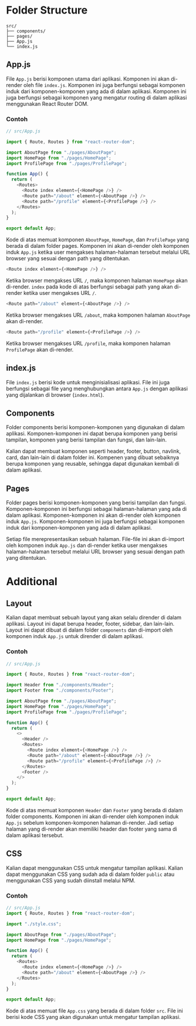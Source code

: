 # Folder Structure

```
src/
├── components/
├── pages/
├── App.js
└── index.js
```

## App.js

File `App.js` berisi komponen utama dari aplikasi. Komponen ini akan di-render oleh file `index.js`. Komponen ini juga berfungsi sebagai komponen induk dari komponen-komponen yang ada di dalam aplikasi. Komponen ini juga berfungsi sebagai komponen yang mengatur routing di dalam aplikasi menggunakan React Router DOM.

### Contoh

```js
// src/App.js

import { Route, Routes } from "react-router-dom";

import AboutPage from "./pages/AboutPage";
import HomePage from "./pages/HomePage";
import ProfilePage from "./pages/ProfilePage";

function App() {
  return (
    <Routes>
      <Route index element={<HomePage />} />
      <Route path="/about" element={<AboutPage />} />
      <Route path="/profile" element={<ProfilePage />} />
    </Routes>
  );
}

export default App;
```

Kode di atas memuat komponen `AboutPage`, `HomePage`, dan `ProfilePage` yang berada di dalam folder pages. Komponen ini akan di-render oleh komponen induk `App.js` ketika user mengakses halaman-halaman tersebut melalui URL browser yang sesuai dengan path yang ditentukan.

```js
<Route index element={<HomePage />} />
```

Ketika browser mengakses URL `/`, maka komponen halaman `HomePage` akan di-render. `index` pada kode di atas berfungsi sebagai path yang akan di-render ketika user mengakses URL `/`.

```js
<Route path="/about" element={<AboutPage />} />
```

Ketika browser mengakses URL `/about`, maka komponen halaman `AboutPage` akan di-render.

```js
<Route path="/profile" element={<ProfilePage />} />
```

Ketika browser mengakses URL `/profile`, maka komponen halaman `ProfilePage` akan di-render.

## index.js

File `index.js` berisi kode untuk menginisialisasi aplikasi. File ini juga berfungsi sebagai file yang menghubungkan antara `App.js` dengan aplikasi yang dijalankan di browser (`index.html`).

## Components

Folder components berisi komponen-komponen yang digunakan di dalam aplikasi. Komponen-komponen ini dapat berupa komponen yang berisi tampilan, komponen yang berisi tampilan dan fungsi, dan lain-lain.

Kalian dapat membuat komponen seperti header, footer, button, navlink, card, dan lain-lain di dalam folder ini. Kompenen yang dibuat sebaiknya berupa komponen yang reusable, sehingga dapat digunakan kembali di dalam aplikasi.

## Pages

Folder pages berisi komponen-komponen yang berisi tampilan dan fungsi. Komponen-komponen ini berfungsi sebagai halaman-halaman yang ada di dalam aplikasi. Komponen-komponen ini akan di-render oleh komponen induk `App.js`. Komponen-komponen ini juga berfungsi sebagai komponen induk dari komponen-komponen yang ada di dalam aplikasi.

Setiap file merepresentasikan sebuah halaman. File-file ini akan di-import oleh komponen induk `App.js` dan di-render ketika user mengakses halaman-halaman tersebut melalui URL browser yang sesuai dengan path yang ditentukan.

# Additional

## Layout

Kalian dapat membuat sebuah layout yang akan selalu dirender di dalam aplikasi. Layout ini dapat berupa header, footer, sidebar, dan lain-lain. Layout ini dapat dibuat di dalam folder `components` dan di-import oleh komponen induk `App.js` untuk dirender di dalam aplikasi.

### Contoh

```js
// src/App.js

import { Route, Routes } from "react-router-dom";

import Header from "./components/Header";
import Footer from "./components/Footer";

import AboutPage from "./pages/AboutPage";
import HomePage from "./pages/HomePage";
import ProfilePage from "./pages/ProfilePage";

function App() {
  return (
    <>
      <Header />
      <Routes>
        <Route index element={<HomePage />} />
        <Route path="/about" element={<AboutPage />} />
        <Route path="/profile" element={<ProfilePage />} />
      </Routes>
      <Footer />
    </>
  );
}

export default App;
```

Kode di atas memuat komponen `Header` dan `Footer` yang berada di dalam folder components. Komponen ini akan di-render oleh komponen induk `App.js` sebelum komponen-komponen halaman di-render. Jadi setiap halaman yang di-render akan memiliki header dan footer yang sama di dalam aplikasi tersebut.

## CSS

Kalian dapat menggunakan CSS untuk mengatur tampilan aplikasi. Kalian dapat menggunakan CSS yang sudah ada di dalam folder `public` atau menggunakan CSS yang sudah diinstall melalui NPM.

### Contoh

```js
// src/App.js
import { Route, Routes } from "react-router-dom";

import "./style.css";

import AboutPage from "./pages/AboutPage";
import HomePage from "./pages/HomePage";

function App() {
  return (
    <Routes>
      <Route index element={<HomePage />} />
      <Route path="/about" element={<AboutPage />} />
    </Routes>
  );
}

export default App;
```

Kode di atas memuat file `App.css` yang berada di dalam folder `src`. File ini berisi kode CSS yang akan digunakan untuk mengatur tampilan aplikasi.
